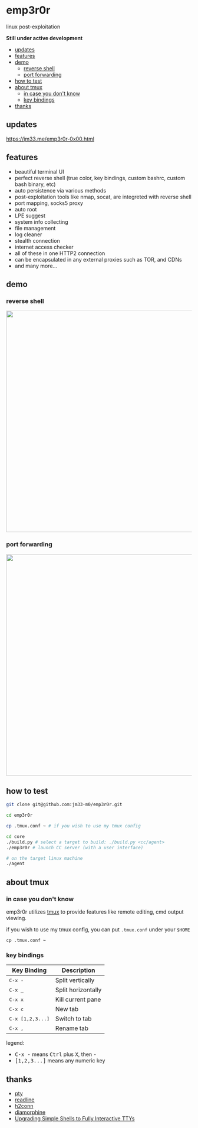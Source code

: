 # emp3r0r
linux post-exploitation

**Still under active development**

<!-- vim-markdown-toc GFM -->

* [updates](#updates)
* [features](#features)
* [demo](#demo)
    * [reverse shell](#reverse-shell)
    * [port forwarding](#port-forwarding)
* [how to test](#how-to-test)
* [about tmux](#about-tmux)
    * [in case you don't know](#in-case-you-dont-know)
    * [key bindings](#key-bindings)
* [thanks](#thanks)

<!-- vim-markdown-toc -->

## updates

<a href="https://jm33.me/emp3r0r-0x00.html" target="_blank">https://jm33.me/emp3r0r-0x00.html</a>

## features

* beautiful terminal UI
* perfect reverse shell (true color, key bindings, custom bashrc, custom bash binary, etc)
* auto persistence via various methods
* post-exploitation tools like nmap, socat, are integreted with reverse shell
* port mapping, socks5 proxy
* auto root
* LPE suggest
* system info collecting
* file management
* log cleaner
* stealth connection
* internet access checker
* all of these in one HTTP2 connection
* can be encapsulated in any external proxies such as TOR, and CDNs
* and many more...

## demo

### reverse shell

<p>
    <img width="600" src="/img/rshell.svg">
</p>

### port forwarding

<p>
    <img width="600" src="/img/portfwd.svg">
</p>

## how to test

```bash
git clone git@github.com:jm33-m0/emp3r0r.git

cd emp3r0r

cp .tmux.conf ~ # if you wish to use my tmux config

cd core
./build.py # select a target to build: ./build.py <cc/agent>
./emp3r0r # launch CC server (with a user interface)

# on the target linux machine
./agent
```

## about tmux

### in case you don't know

emp3r0r utilizes [tmux](https://github.com/tmux/tmux/wiki) to provide features like remote editing, cmd output viewing.

if you wish to use my tmux config, you can put `.tmux.conf` under your `$HOME`

```
cp .tmux.conf ~
```

### key bindings


| Key Binding                | Description        |
|----------------------------|--------------------|
| <kbd>C-x - </kbd>          | Split vertically   |
| <kbd>C-x _ </kbd>          | Split horizontally |
| <kbd>C-x x </kbd>          | Kill current pane  |
| <kbd>C-x c </kbd>          | New tab            |
| <kbd>C-x [1,2,3...] </kbd> | Switch to tab      |
| <kbd>C-x , </kbd>          | Rename tab         |

legend:

- <kbd>C-x -</kbd> means <kbd>Ctrl</kbd> plus <kbd>X</kbd>, then <kbd>-</kbd>
- <kbd>[1,2,3...]</kbd> means any numeric key

## thanks

- [pty](https://github.com/creack/pty)
- [readline](https://github.com/bettercap/readline)
- [h2conn](https://github.com/posener/h2conn)
- [diamorphine](https://github.com/m0nad/Diamorphine)
- [Upgrading Simple Shells to Fully Interactive TTYs](https://blog.ropnop.com/upgrading-simple-shells-to-fully-interactive-ttys/)
